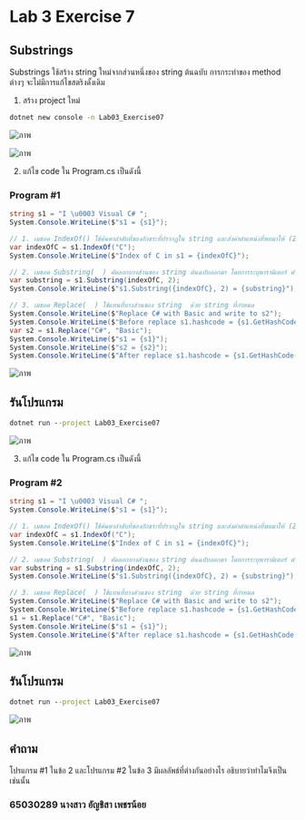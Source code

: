 # Lab 3 Exercise 7

## Substrings

Substrings ใช้สร้าง string ใหม่จากส่วนหนึ่งของ string  ต้นฉบับ 
การกระทำของ method ต่างๆ จะไม่มีการแก้ไขสตริงดั้งเดิม 

1. สร้าง project ใหม่

```cmd
dotnet new console -n Lab03_Exercise07
```
![ภาพ](https://github.com/AnchisaPhetnoi/03376836-OOP-2566-Lab-03/assets/144197034/4c5f655f-114a-4ba5-a2a9-a93966dc3cf3)

![ภาพ](https://github.com/AnchisaPhetnoi/03376836-OOP-2566-Lab-03/assets/144197034/0fbd0044-fcce-4060-a51e-4a7e533630bd)


2. แก้ไข code ใน Program.cs เป็นดังนี้

### Program #1

```cs
string s1 = "I \u0003 Visual C# ";
System.Console.WriteLine($"s1 = {s1}");

// 1. เมธอด IndexOf() ใช้ค้นหาลำดับที่ของอักขระที่ปรากฏใน string และส่งค่าตำแหน่งที่พบมาให้ (Zero index)
var indexOfC = s1.IndexOf("C");
System.Console.WriteLine($"Index of C in s1 = {indexOfC}");

// 2. เมธอด Substring(  ) คัดลอกบางส่วนของ string ต้นฉบับออกมา โดยการระบุพารามิเตอร์ ตำแหน่งเริ่มต้นและความยาวที่ต้องการ 
var substring = s1.Substring(indexOfC, 2);
System.Console.WriteLine($"s1.Substring({indexOfC}, 2) = {substring}");

// 3. เมธอด Replace(  ) ใช้แทนที่บางส่วนของ string  ด้วย string ที่กำหนด 
System.Console.WriteLine($"Replace C# with Basic and write to s2");
System.Console.WriteLine($"Before replace s1.hashcode = {s1.GetHashCode():X}"); 
var s2 = s1.Replace("C#", "Basic");
System.Console.WriteLine($"s1 = {s1}");
System.Console.WriteLine($"s2 = {s2}");
System.Console.WriteLine($"After replace s1.hashcode = {s1.GetHashCode():X}"); 
```
![ภาพ](https://github.com/AnchisaPhetnoi/03376836-OOP-2566-Lab-03/assets/144197034/b1fda751-04b0-4f45-a555-59d4a59f2ad8)



## รันโปรแกรม

```cmd
dotnet run --project Lab03_Exercise07
```
![ภาพ](https://github.com/AnchisaPhetnoi/03376836-OOP-2566-Lab-03/assets/144197034/4716d1bc-c37c-4d71-8405-721d3c91498f)


3. แก้ไข code ใน Program.cs เป็นดังนี้

### Program #2

```cs
string s1 = "I \u0003 Visual C# ";
System.Console.WriteLine($"s1 = {s1}");

// 1. เมธอด IndexOf() ใช้ค้นหาลำดับที่ของอักขระที่ปรากฏใน string และส่งค่าตำแหน่งที่พบมาให้ (Zero index)
var indexOfC = s1.IndexOf("C");
System.Console.WriteLine($"Index of C in s1 = {indexOfC}");

// 2. เมธอด Substring(  ) คัดลอกบางส่วนของ string ต้นฉบับออกมา โดยการระบุพารามิเตอร์ ตำแหน่งเริ่มต้นและความยาวที่ต้องการ 
var substring = s1.Substring(indexOfC, 2);
System.Console.WriteLine($"s1.Substring({indexOfC}, 2) = {substring}");

// 3. เมธอด Replace(  ) ใช้แทนที่บางส่วนของ string  ด้วย string ที่กำหนด 
System.Console.WriteLine($"Replace C# with Basic and write to s2");
System.Console.WriteLine($"Before replace s1.hashcode = {s1.GetHashCode():X}"); 
s1 = s1.Replace("C#", "Basic");
System.Console.WriteLine($"s1 = {s1}");
System.Console.WriteLine($"After replace s1.hashcode = {s1.GetHashCode():X}"); 
```
![ภาพ](https://github.com/AnchisaPhetnoi/03376836-OOP-2566-Lab-03/assets/144197034/56f5182f-d48f-4f65-84d3-3cb81171a266)

## รันโปรแกรม

```cmd
dotnet run --project Lab03_Exercise07
```
![ภาพ](https://github.com/AnchisaPhetnoi/03376836-OOP-2566-Lab-03/assets/144197034/7f2c9467-baf2-4af1-9bce-f4045988a518)

## คำถาม
โปรแกรม #1 ในข้อ 2 และโปรแกรม #2 ในข้อ 3 มีผลลัพธ์ที่ต่างกันอย่างไร
อธิบายว่าทำไมจึงเป็นเช่นนั้น

### 65030289 นางสาว อัญชิสา เพชรน้อย
